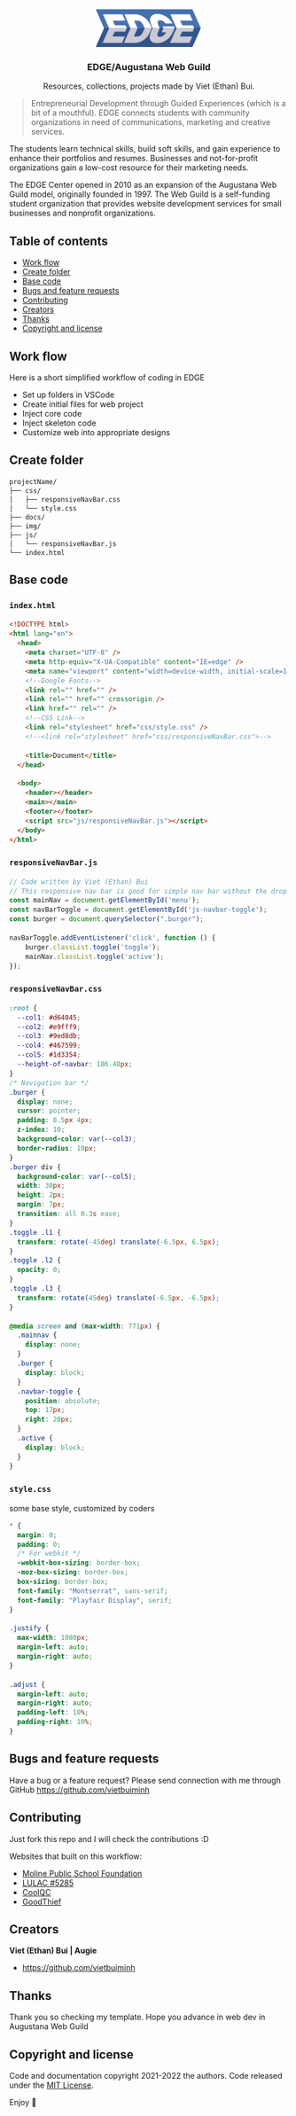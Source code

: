 <p align="center">
  <a href="https://augustana.edu/academics/core/edge" target="_blank">
    <img src="stuff/EDGE-bluegrey.gif" alt="Logo" width=auto height=72>
  </a>

  <h3 align="center">EDGE/Augustana Web Guild</h3>

  <p align="center">
    Resources, collections, projects made by Viet (Ethan) Bui.
    
> Entrepreneurial Development through Guided Experiences (which is a bit of a mouthful). EDGE connects students with community organizations in need of communications, marketing and creative services.

The students learn technical skills, build soft skills, and gain experience to enhance their portfolios and resumes. Businesses and not-for-profit organizations gain a low-cost resource for their marketing needs.

The EDGE Center opened in 2010 as an expansion of the Augustana Web Guild model, originally founded in 1997. The Web Guild is a self-funding student organization that provides website development services for small businesses and nonprofit organizations.
<br>

<!--<a href="https://vietbuiminh/issues/new?template=bug.md">Report bug</a>
    ·
    <a href="https://reponame/issues/new?template=feature.md&labels=feature">Request feature</a>-->

  </p>
</p>

## Table of contents

- [Work flow](#work-flow)
- [Create folder](#create-folder)
- [Base code](#base-code)
- [Bugs and feature requests](#bugs-and-feature-requests)
- [Contributing](#contributing)
- [Creators](#creators)
- [Thanks](#thanks)
- [Copyright and license](#copyright-and-license)

## Work flow

Here is a short simplified workflow of coding in EDGE

- Set up folders in VSCode
- Create initial files for web project
- Inject core code
- Inject skeleton code
- Customize web into appropriate designs

## Create folder

```text
projectName/
├── css/
│   ├── responsiveNavBar.css
│   └── style.css
├── docs/
├── img/
├── js/
│   └── responsiveNavBar.js
└── index.html
```

## Base code

### `index.html`

```html
<!DOCTYPE html>
<html lang="en">
  <head>
    <meta charset="UTF-8" />
    <meta http-equiv="X-UA-Compatible" content="IE=edge" />
    <meta name="viewport" content="width=device-width, initial-scale=1.0" />
    <!--Google Fonts-->
    <link rel="" href="" />
    <link rel="" href="" crossorigin />
    <link href="" rel="" />
    <!--CSS Link-->
    <link rel="stylesheet" href="css/style.css" />
    <!--<link rel="stylesheet" href="css/responsiveNavBar.css">-->

    <title>Document</title>
  </head>

  <body>
    <header></header>
    <main></main>
    <footer></footer>
    <script src="js/responsiveNavBar.js"></script>
  </body>
</html>
```

### `responsiveNavBar.js`

```JavaScript
// Code written by Viet (Ethan) Bui
// This responsive nav bar is good for simple nav bar without the drop down nav
const mainNav = document.getElementById('menu');
const navBarToggle = document.getElementById('js-navbar-toggle');
const burger = document.querySelector(".burger");

navBarToggle.addEventListener('click', function () {
    burger.classList.toggle('toggle');
    mainNav.classList.toggle('active');
});
```

### `responsiveNavBar.css`

```css
:root {
  --col1: #d64045;
  --col2: #e9fff9;
  --col3: #9ed8db;
  --col4: #467599;
  --col5: #1d3354;
  --height-of-navbar: 186.48px;
}
/* Navigation bar */
.burger {
  display: none;
  cursor: pointer;
  padding: 8.5px 4px;
  z-index: 10;
  background-color: var(--col3);
  border-radius: 10px;
}
.burger div {
  background-color: var(--col5);
  width: 30px;
  height: 2px;
  margin: 7px;
  transition: all 0.3s ease;
}
.toggle .l1 {
  transform: rotate(-45deg) translate(-6.5px, 6.5px);
}
.toggle .l2 {
  opacity: 0;
}
.toggle .l3 {
  transform: rotate(45deg) translate(-6.5px, -6.5px);
}

@media screen and (max-width: 771px) {
  .mainnav {
    display: none;
  }
  .burger {
    display: block;
  }
  .navbar-toggle {
    position: absolute;
    top: 17px;
    right: 20px;
  }
  .active {
    display: block;
  }
}
```

### `style.css `

some base style, customized by coders

```css
* {
  margin: 0;
  padding: 0;
  /* For webkit */
  -webkit-box-sizing: border-box;
  -moz-box-sizing: border-box;
  box-sizing: border-box;
  font-family: "Montserrat", sans-serif;
  font-family: "Playfair Display", serif;
}

.justify {
  max-width: 1080px;
  margin-left: auto;
  margin-right: auto;
}

.adjust {
  margin-left: auto;
  margin-right: auto;
  padding-left: 10%;
  padding-right: 10%;
}
```

## Bugs and feature requests

Have a bug or a feature request? Please send connection with me through GitHub
https://github.com/vietbuiminh

## Contributing

Just fork this repo and I will check the contributions :D

Websites that built on this workflow:

- [Moline Public School Foundation](http://www.molinepsf.org/)
- [LULAC #5285](https://lulacmoline.org/)
- [CoolQC](https://webgeeksrus.com/test/coolqc)
- [GoodThief](https://webgeeksrus.com/test/good-thief/index.php)

## Creators

**Viet (Ethan) Bui | Augie**

- <https://github.com/vietbuiminh>

## Thanks

Thank you so checking my template. Hope you advance in web dev in Augustana Web Guild

## Copyright and license

Code and documentation copyright 2021-2022 the authors. Code released under the [MIT License](https://reponame/blob/master/LICENSE).

Enjoy :metal:
